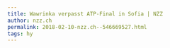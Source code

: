 ```yaml
---
title: Wawrinka verpasst ATP-Final in Sofia | NZZ
author: nzz.ch
permalink: 2018-02-10-nzz.ch--546669527.html
tags: hy
---
```


